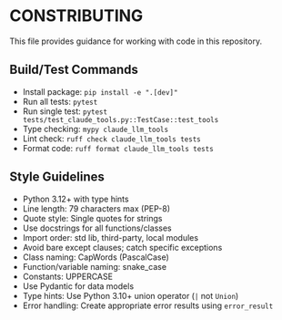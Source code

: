 # CONSTRIBUTING

This file provides guidance for working with code in this repository.

## Build/Test Commands
- Install package: `pip install -e ".[dev]"`
- Run all tests: `pytest`
- Run single test: `pytest tests/test_claude_tools.py::TestCase::test_tools`
- Type checking: `mypy claude_llm_tools`
- Lint check: `ruff check claude_llm_tools tests`
- Format code: `ruff format claude_llm_tools tests`

## Style Guidelines
- Python 3.12+ with type hints
- Line length: 79 characters max (PEP-8)
- Quote style: Single quotes for strings
- Use docstrings for all functions/classes
- Import order: std lib, third-party, local modules
- Avoid bare except clauses; catch specific exceptions
- Class naming: CapWords (PascalCase)
- Function/variable naming: snake_case
- Constants: UPPERCASE
- Use Pydantic for data models
- Type hints: Use Python 3.10+ union operator (`|` not `Union`)
- Error handling: Create appropriate error results using `error_result`
